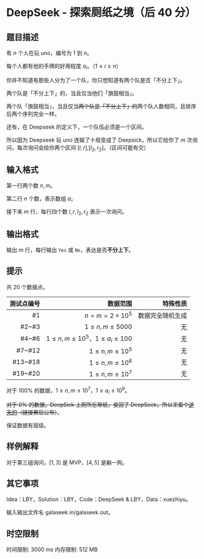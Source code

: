 # DeepSeek - 探索厕纸之境（后 40 分）

## 题目描述

有 $n$ 个人在玩 uno，编号为 $1$ 到 $n$。

每个人都有他的手牌的好用程度 $a_i$。（$1\le i \le n$）

你并不知道有那些人分为了一个队，你只想知道有两个队是否「不分上下」。

两个队是「不分上下」的，当且仅当他们「旗鼓相当」。

两个队「旗鼓相当」，当且仅当~~两个队是「不分上下」的~~两个队人数相同，且排序后两个序列完全一样。

还有，在 Deepseek 的定义下，一个队伍必须是一个区间。

所以因为 Deepseek 玩 uno 连输了十局变成了 Deepsick，所以它给你了 $m$ 次询问，每次询问会给你两个区间 $[l,r]$,$[l_2,r_2]$。（区间可能有交）

## 输入格式

第一行两个数 $n,m$。

第二行 $n$ 个数，表示数组 $a$。

接下来 $m$ 行，每行四个数 $l,r,l_2,r_2$ 表示一次询问。

## 输出格式

输出 $m$ 行，每行输出 `Yes` 或 `No`，表达是否**不分上下**。

## 提示

共 $20$ 个数据点。

|测试点编号|数据范围|特殊性质|
|---: |---: |---: |
|#1|$n=m=2\times 10^5$|数据完全随机生成|
|#2~#3|$1\le n,m\le 5000$|无|
|#4~#6|$1\le n,m\le 10^5$，$1\le a_i\le 100$|无|
|#7~#12|$1\le n,m \le 10^5$|无|
|#13~#18|$1\le n,m \le 10^6$|无|
|#19~#20|$1\le n,m \le 10^7$|无|

对于 $100\%$ 的数据，$1\le n,m \le 10^7$，$1\le a_i \le 10^9$。

~~对于 $0\%$ 的数据，DeepSick 上厕所忘带纸，变回了 DeepSeek，所以来看个[逆天的](about:blank)（链接赛后公布）~~。

保证数据有层级。

## 样例解释

对于第三组询问，$[1,3]$ 是 MVP，$[4,5]$ 是躺一狗。

## 其它事项

Idea：LBY，Solution：LBY，Code：DeepSeek & LBY，Data：xuezhiyu。

输入输出文件名 galaseek.in/galaseek.out。

## 时空限制

时间限制: 3000 ms
内存限制: 512 MB
